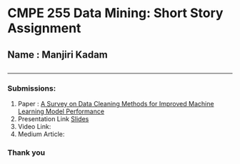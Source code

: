 # CMPE 255 Data Mining: Short Story Assignment
## Name : Manjiri Kadam
##
--------------------------
### Submissions:
1. Paper : [A Survey on Data Cleaning Methods for Improved Machine Learning
Model Performance](https://arxiv.org/pdf/2109.07127.pdf)
2. Presentation Link [Slides](https://docs.google.com/presentation/d/1u5OXGckIPVJe0qoHZ1vvQsh1pttETDcboJgxSp1z1K0/edit?usp=sharing)
3. Video Link: 
4. Medium Article:


### Thank you
